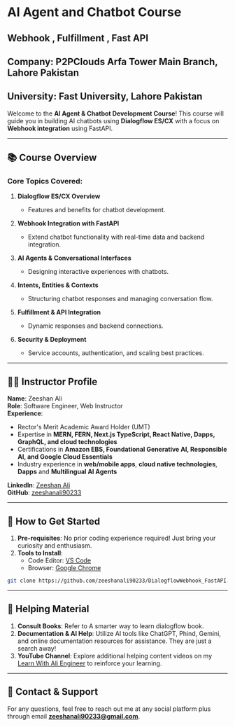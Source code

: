 # AI Agent and Chatbot Course 

## Webhook , Fulfillment , Fast API 

## Company: P2PClouds Arfa Tower Main Branch, Lahore Pakistan
## University: Fast University, Lahore Pakistan

Welcome to the **AI Agent & Chatbot Development Course**! This course will guide you in building AI chatbots using **Dialogflow ES/CX** with a focus on **Webhook integration** using FastAPI.

---

## 📚 Course Overview

### **Core Topics Covered:**

1. **Dialogflow ES/CX Overview**  
   - Features and benefits for chatbot development.
   
2. **Webhook Integration with FastAPI**  
   - Extend chatbot functionality with real-time data and backend integration.

3. **AI Agents & Conversational Interfaces**  
   - Designing interactive experiences with chatbots.

4. **Intents, Entities & Contexts**  
   - Structuring chatbot responses and managing conversation flow.

5. **Fulfillment & API Integration**  
   - Dynamic responses and backend connections.

6. **Security & Deployment**  
   - Service accounts, authentication, and scaling best practices.

---

## 👩‍🏫 Instructor Profile

**Name**: Zeeshan Ali  
**Role**: Software Engineer, Web Instructor  
**Experience**:
- Rector's Merit Academic Award Holder (UMT)
- Expertise in **MERN, FERN, Next.js TypeScript, React Native, Dapps, GraphQL, and cloud technologies**
- Certifications in **Amazon EBS, Foundational Generative AI, Responsible AI, and Google Cloud Essentials**
- Industry experience in **web/mobile apps**, **cloud native technologies**, **Dapps** and **Multilingual AI Agents** 

**LinkedIn**: [Zeeshan Ali](https://www.linkedin.com/in/zeeshanali90233)  
**GitHub**: [zeeshanali90233](https://github.com/zeeshanali90233)

---

## 🚀 How to Get Started

1. **Pre-requisites**: No prior coding experience required! Just bring your curiosity and enthusiasm.
2. **Tools to Install**:
   - Code Editor: [VS Code](https://code.visualstudio.com/)
   - Browser: [Google Chrome](https://www.google.com/chrome/)
```bash
git clone https://github.com/zeeshanali90233/DialogflowWebhook_FastAPI.git
```

---

## 📖 Helping Material

1. **Consult Books**: Refer to A smarter way to learn dialogflow book.
2. **Documentation & AI Help**: Utilize AI tools like ChatGPT, Phind, Gemini, and online documentation resources for assistance. They are just a search away!
3. **YouTube Channel**: Explore additional helping content videos on my [Learn With Ali Engineer](https://www.youtube.com/@learnwithaliengineer) to reinforce your learning.

---

## 📝 Contact & Support

For any questions, feel free to reach out me at any social platform plus through email **zeeshanali90233@gmail.com**.
